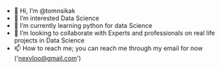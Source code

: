 - 👋 Hi, I’m @tomnsikak
- 👀 I’m interested Data Science
- 🌱 I’m currently learning python for data Science
- 💞️ I’m looking to collaborate with Experts and professionals on real life projects in Data Science
- 📫 How to reach me; you can reach me through my email for now ('nexyloo@gmail.com')

<!---
tomnsikak/tomnsikak is a ✨ special ✨ repository because its `README.md` (this file) appears on your GitHub profile.
You can click the Preview link to take a look at your changes.
--->
